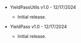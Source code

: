 * YieldPassUtils v1.0 - 12/17/2024
    * Initial release.

* YieldPass v1.0 - 12/17/2024
    * Initial release.
